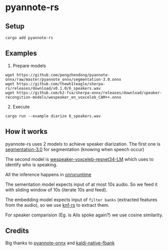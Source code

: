 # pyannote-rs

## Setup

```console
cargo add pyannote-rs
```

## Examples

1. Prepare models

```console
wget https://github.com/pengzhendong/pyannote-onnx/raw/master/pyannote_onnx/segmentation-3.0.onnx
wget https://github.com/thewh1teagle/sherpa-rs/releases/download/v0.1.0/6_speakers.wav
wget https://github.com/k2-fsa/sherpa-onnx/releases/download/speaker-recongition-models/wespeaker_en_voxceleb_CAM++.onnx
```

2. Execute

```console
cargo run --example diarize 6_speakers.wav
```

## How it works

pyannote-rs uses 2 models to achieve speaker diarization. The first one is [segmentation-3.0](https://huggingface.co/pyannote/segmentation-3.0) for segmentation (knowing when speech occur)

The second model is [wespeaker-voxceleb-resnet34-LM](https://huggingface.co/pyannote/wespeaker-voxceleb-resnet34-LM) which uses to identify who is speaking.

All the inference happens in [onnxruntime](https://onnxruntime.ai/)

The sementation model expects input of at most 10s audio. So we feed it with sliding window of 10s (iterate 10s and feed).

The embedding model expects input of `filter banks` (extracted features from the audio), so we use [knf-rs](https://github.com/thewh1teagle/knf-rs) to extract them.

For speaker comparision (Eg. is Alis spoke again?) we use cosine similarity.

## Credits

Big thanks to [pyannote-onnx](https://github.com/pengzhendong/pyannote-onnx) and [kaldi-native-fbank](https://github.com/csukuangfj/kaldi-native-fbank)
